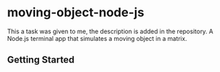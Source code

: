 # moving-object-node-js
This a task was given to me, the description is added in the repository. A Node.js terminal app that simulates a moving object in a matrix. 

## Getting Started
